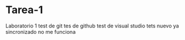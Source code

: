 # Tarea-1
Laboratorio 1
test de git 
tes de github
test de visual studio
tets nuevo ya sincronizado
no me funciona 